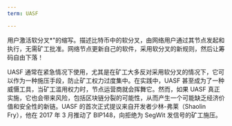 ```yaml
---
term: UASF

---
```

用户激活软分叉*"的缩写。描述比特币中的软分叉，由网络用户通过其节点发起和执行，无需矿工批准。网络节点更新自己的软件，采用软分叉的新规则，然后让筹码自由下落！

UASF 通常在紧急情况下使用，尤其是在矿工大多反对采用软分叉的情况下，它可以作为一种施压手段，防止矿工权力过度集中。在实践中，UASF 甚至成为了一种威慑工具，当矿工滥用权力时，节点运营商就会挥舞它。然而，如果 UASF 真正实施，它也会带来风险，包括区块链分裂的可能性，从而产生一个可能缺乏经济价值和安全性的新链。UASF 的首次正式提议来自开发者少林-弗莱（Shaolin Fry），他在 2017 年 3 月推动了 BIP148，向拒绝为 SegWit 发信号的矿工施压。